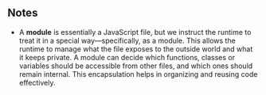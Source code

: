 ## Notes

- A **module** is essentially a JavaScript file, but we instruct the runtime to treat it in a special way—specifically, as a module. This allows the runtime to manage what the file exposes to the outside world and what it keeps private. A module can decide which functions, classes or variables should be accessible from other files, and which ones should remain internal. This encapsulation helps in organizing and reusing code effectively.
